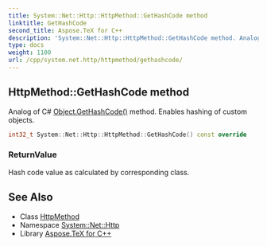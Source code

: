 ```yaml
---
title: System::Net::Http::HttpMethod::GetHashCode method
linktitle: GetHashCode
second_title: Aspose.TeX for C++
description: 'System::Net::Http::HttpMethod::GetHashCode method. Analog of C# Object.GetHashCode() method. Enables hashing of custom objects in C++.'
type: docs
weight: 1100
url: /cpp/system.net.http/httpmethod/gethashcode/
---
```

## HttpMethod::GetHashCode method


Analog of C# [Object.GetHashCode()](../../../system/object/gethashcode/) method. Enables hashing of custom objects.

```cpp
int32_t System::Net::Http::HttpMethod::GetHashCode() const override
```


### ReturnValue

Hash code value as calculated by corresponding class.

## See Also

* Class [HttpMethod](../)
* Namespace [System::Net::Http](../../)
* Library [Aspose.TeX for C++](../../../)
